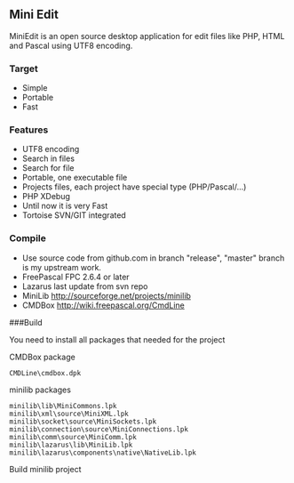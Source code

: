 ## Mini Edit 

MiniEdit is an open source desktop application for edit files like PHP, HTML and Pascal using UTF8 encoding.

### Target

 * Simple
 * Portable
 * Fast

### Features

 * UTF8 encoding
 * Search in files
 * Search for file
 * Portable, one executable file
 * Projects files, each project have special type (PHP/Pascal/...)
 * PHP XDebug
 * Until now it is very Fast
 * Tortoise SVN/GIT integrated

### Compile

 * Use source code from github.com in branch "release", "master" branch is my upstream work.
 * FreePascal FPC 2.6.4 or later
 * Lazarus last update from svn repo
 * MiniLib http://sourceforge.net/projects/minilib
 * CMDBox http://wiki.freepascal.org/CmdLine

###Build

 You need to install all packages that needed for the project

CMDBox package

    CMDLine\cmdbox.dpk

minilib packages

    minilib\lib\MiniCommons.lpk
    minilib\xml\source\MiniXML.lpk
    minilib\socket\source\MiniSockets.lpk
    minilib\connection\source\MiniConnections.lpk
    minilib\comm\source\MiniComm.lpk    
    minilib\lazarus\lib\MiniLib.lpk
    minilib\lazarus\components\native\NativeLib.lpk

Build minilib project
